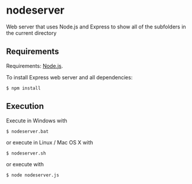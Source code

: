 # nodeserver
Web server that uses Node.js and Express to show all of the subfolders in the current directory

## Requirements
Requirements: [Node.js](https://nodejs.org/).

To install Express web server and all dependencies:
```
$ npm install
```
## Execution
Execute in Windows with
```
$ nodeserver.bat
```
or execute in Linux / Mac OS X with
```
$ nodeserver.sh
```
or execute with
```
$ node nodeserver.js
```
